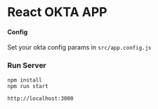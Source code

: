 # React OKTA APP

#### Config

Set your okta config params in `src/app.config.js`

### Run Server

```
npm install
npm run start
```

`http://localhost:3000`


